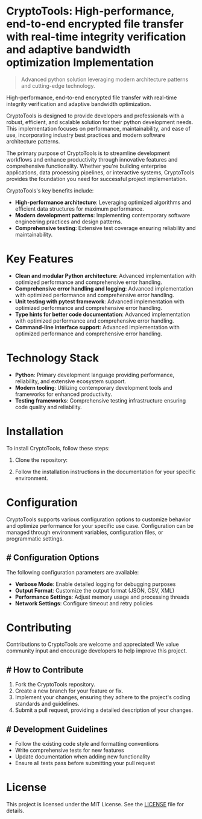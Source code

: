 <!-- fallback_CryptoTools_20250802104038_24281 -->

# CryptoTools: High-performance, end-to-end encrypted file transfer with real-time integrity verification and adaptive bandwidth optimization Implementation
> Advanced python solution leveraging modern architecture patterns and cutting-edge technology.

High-performance, end-to-end encrypted file transfer with real-time integrity verification and adaptive bandwidth optimization.

CryptoTools is designed to provide developers and professionals with a robust, efficient, and scalable solution for their python development needs. This implementation focuses on performance, maintainability, and ease of use, incorporating industry best practices and modern software architecture patterns.

The primary purpose of CryptoTools is to streamline development workflows and enhance productivity through innovative features and comprehensive functionality. Whether you're building enterprise applications, data processing pipelines, or interactive systems, CryptoTools provides the foundation you need for successful project implementation.

CryptoTools's key benefits include:

* **High-performance architecture**: Leveraging optimized algorithms and efficient data structures for maximum performance.
* **Modern development patterns**: Implementing contemporary software engineering practices and design patterns.
* **Comprehensive testing**: Extensive test coverage ensuring reliability and maintainability.

# Key Features

* **Clean and modular Python architecture**: Advanced implementation with optimized performance and comprehensive error handling.
* **Comprehensive error handling and logging**: Advanced implementation with optimized performance and comprehensive error handling.
* **Unit testing with pytest framework**: Advanced implementation with optimized performance and comprehensive error handling.
* **Type hints for better code documentation**: Advanced implementation with optimized performance and comprehensive error handling.
* **Command-line interface support**: Advanced implementation with optimized performance and comprehensive error handling.

# Technology Stack

* **Python**: Primary development language providing performance, reliability, and extensive ecosystem support.
* **Modern tooling**: Utilizing contemporary development tools and frameworks for enhanced productivity.
* **Testing frameworks**: Comprehensive testing infrastructure ensuring code quality and reliability.

# Installation

To install CryptoTools, follow these steps:

1. Clone the repository:


2. Follow the installation instructions in the documentation for your specific environment.

# Configuration

CryptoTools supports various configuration options to customize behavior and optimize performance for your specific use case. Configuration can be managed through environment variables, configuration files, or programmatic settings.

## # Configuration Options

The following configuration parameters are available:

* **Verbose Mode**: Enable detailed logging for debugging purposes
* **Output Format**: Customize the output format (JSON, CSV, XML)
* **Performance Settings**: Adjust memory usage and processing threads
* **Network Settings**: Configure timeout and retry policies

# Contributing

Contributions to CryptoTools are welcome and appreciated! We value community input and encourage developers to help improve this project.

## # How to Contribute

1. Fork the CryptoTools repository.
2. Create a new branch for your feature or fix.
3. Implement your changes, ensuring they adhere to the project's coding standards and guidelines.
4. Submit a pull request, providing a detailed description of your changes.

## # Development Guidelines

* Follow the existing code style and formatting conventions
* Write comprehensive tests for new features
* Update documentation when adding new functionality
* Ensure all tests pass before submitting your pull request

# License

This project is licensed under the MIT License. See the [LICENSE](https://github.com/Muramatsuu/CryptoTools/blob/main/LICENSE) file for details.
